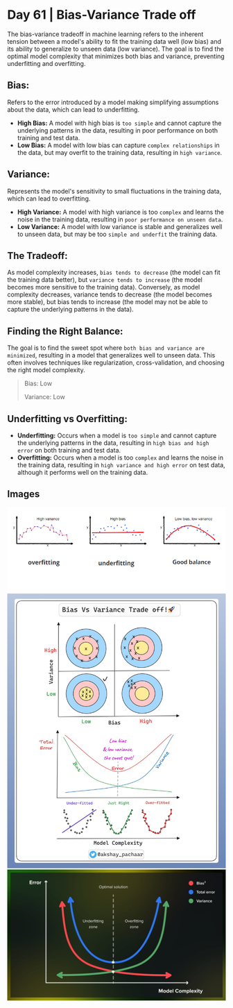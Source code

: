 # Day 61 | Bias-Variance Trade off
The bias-variance tradeoff in machine learning refers to the inherent tension between a model's ability to fit the training data well (low bias) and its ability to generalize to unseen data (low variance). The goal is to find the optimal model complexity that minimizes both bias and variance, preventing underfitting and overfitting. 

## Bias:
Refers to the error introduced by a model making simplifying assumptions about the data, which can lead to underfitting. 
- **High Bias:** A model with high bias is `too simple` and cannot capture the underlying patterns in the data, resulting in poor performance on both training and test data. 
- **Low Bias:** A model with low bias can capture `complex relationships` in the data, but may overfit to the training data, resulting in `high variance`. 

## Variance:
Represents the model's sensitivity to small fluctuations in the training data, which can lead to overfitting. 
- **High Variance:** A model with high variance is too `complex` and learns the noise in the training data, resulting in `poor performance on unseen data`. 
- **Low Variance:** A model with low variance is stable and generalizes well to unseen data, but may be too `simple and underfit` the training data. 

## The Tradeoff:
As model complexity increases, `bias tends to decrease` (the model can fit the training data better), but `variance tends to increase` (the model becomes more sensitive to the training data). Conversely, as model complexity decreases, variance tends to decrease (the model becomes more stable), but bias tends to increase (the model may not be able to capture the underlying patterns in the data). 

## Finding the Right Balance:
The goal is to find the sweet spot where `both bias and variance are minimized`, resulting in a model that generalizes well to unseen data. This often involves techniques like regularization, cross-validation, and choosing the right model complexity.

> Bias: Low
> 
> Variance: Low

## Underfitting vs Overfitting:
- **Underfitting:** Occurs when a model is `too simple` and cannot capture the underlying patterns in the data, resulting in `high bias and high error` on both training and test data. 
- **Overfitting:** Occurs when a model is too `complex` and learns the noise in the training data, resulting in `high variance and high error` on test data, although it performs well on the training data. 

## Images
![image](assets/2.png)
![image](assets/1.jpg_large)
![image](assets/3.png)